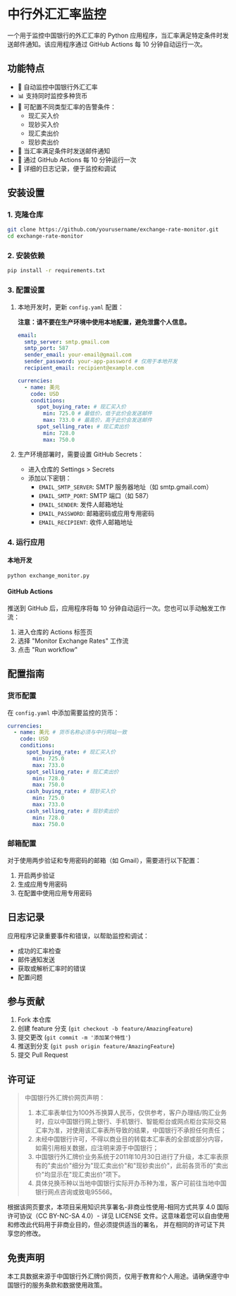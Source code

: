 # 中行外汇汇率监控

一个用于监控中国银行的外汇汇率的 Python 应用程序，当汇率满足特定条件时发送邮件通知。该应用程序通过 GitHub Actions 每 10 分钟自动运行一次。

## 功能特点

- 🔄 自动监控中国银行外汇汇率
- 📊 支持同时监控多种货币
- 🎯 可配置不同类型汇率的告警条件：
  - 现汇买入价
  - 现钞买入价
  - 现汇卖出价
  - 现钞卖出价
- 📧 当汇率满足条件时发送邮件通知
- 🔄 通过 GitHub Actions 每 10 分钟运行一次
- 📝 详细的日志记录，便于监控和调试

## 安装设置

### 1. 克隆仓库

```bash
git clone https://github.com/yourusername/exchange-rate-monitor.git
cd exchange-rate-monitor
```

### 2. 安装依赖

```bash
pip install -r requirements.txt
```

### 3. 配置设置

1. 本地开发时，更新 `config.yaml` 配置：

    **注意：请不要在生产环境中使用本地配置，避免泄露个人信息。**

    ```yaml
    email:
      smtp_server: smtp.gmail.com
      smtp_port: 587
      sender_email: your-email@gmail.com
      sender_password: your-app-password # 仅用于本地开发
      recipient_email: recipient@example.com

    currencies:
      - name: 美元
        code: USD
        conditions:
          spot_buying_rate: # 现汇买入价
            min: 725.0 # 最低价，低于此价会发送邮件
            max: 733.0 # 最高价，高于此价会发送邮件
          spot_selling_rate: # 现汇卖出价
            min: 728.0
            max: 750.0
    ```

2. 生产环境部署时，需要设置 GitHub Secrets：

   - 进入仓库的 Settings > Secrets
   - 添加以下密钥：
     - `EMAIL_SMTP_SERVER`: SMTP 服务器地址（如 smtp.gmail.com）
     - `EMAIL_SMTP_PORT`: SMTP 端口（如 587）
     - `EMAIL_SENDER`: 发件人邮箱地址
     - `EMAIL_PASSWORD`: 邮箱密码或应用专用密码
     - `EMAIL_RECIPIENT`: 收件人邮箱地址

### 4. 运行应用

#### 本地开发

```bash
python exchange_monitor.py
```

#### GitHub Actions

推送到 GitHub 后，应用程序将每 10 分钟自动运行一次。您也可以手动触发工作流：

1. 进入仓库的 Actions 标签页
2. 选择 "Monitor Exchange Rates" 工作流
3. 点击 "Run workflow"

## 配置指南

### 货币配置

在 `config.yaml` 中添加需要监控的货币：

```yaml
currencies:
  - name: 美元 # 货币名称必须与中行网站一致
    code: USD
    conditions:
      spot_buying_rate: # 现汇买入价
        min: 725.0
        max: 733.0
      spot_selling_rate: # 现汇卖出价
        min: 728.0
        max: 750.0
      cash_buying_rate: # 现钞买入价
        min: 725.0
        max: 733.0
      cash_selling_rate: # 现钞卖出价
        min: 728.0
        max: 750.0
```

### 邮箱配置

对于使用两步验证和专用密码的邮箱（如 Gmail），需要进行以下配置：

1. 开启两步验证
2. 生成应用专用密码
3. 在配置中使用应用专用密码

## 日志记录

应用程序记录重要事件和错误，以帮助监控和调试：

- 成功的汇率检查
- 邮件通知发送
- 获取或解析汇率时的错误
- 配置问题

## 参与贡献

1. Fork 本仓库
2. 创建 feature 分支 (`git checkout -b feature/AmazingFeature`)
3. 提交更改 (`git commit -m '添加某个特性'`)
4. 推送到分支 (`git push origin feature/AmazingFeature`)
5. 提交 Pull Request

## 许可证

> 中国银行外汇牌价网页声明：
>
> 1. 本汇率表单位为100外币换算人民币，仅供参考，客户办理结/购汇业务时，应以中国银行网上银行、手机银行、智能柜台或网点柜台实际交易汇率为准，对使用该汇率表所导致的结果，中国银行不承担任何责任；
> 2. 未经中国银行许可，不得以商业目的转载本汇率表的全部或部分内容，如需引用相关数据，应注明来源于中国银行；
> 3. 中国银行外汇牌价业务系统于2011年10月30日进行了升级，本汇率表原有的"卖出价"细分为"现汇卖出价"和"现钞卖出价"，此前各货币的"卖出价"均显示在"现汇卖出价"项下。
> 4. 具体兑换币种以当地中国银行实际开办币种为准，客户可前往当地中国银行网点咨询或致电95566。

根据该网页要求，本项目采用知识共享署名-非商业性使用-相同方式共享 4.0 国际许可协议（CC BY-NC-SA 4.0）-
详见 LICENSE 文件。这意味着您可以自由使用和修改此代码用于非商业目的，但必须提供适当的署名，
并在相同的许可证下共享您的修改。

## 免责声明

本工具数据来源于中国银行外汇牌价网页，仅用于教育和个人用途。请确保遵守中国银行的服务条款和数据使用政策。
